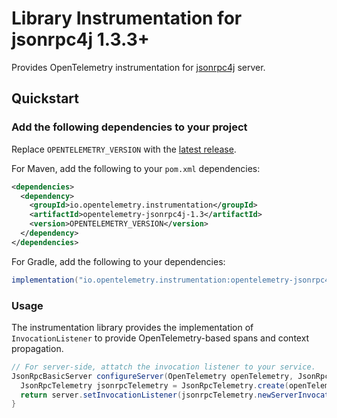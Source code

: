 # Library Instrumentation for jsonrpc4j 1.3.3+

Provides OpenTelemetry instrumentation for [jsonrpc4j](https://github.com/briandilley/jsonrpc4j) server.

## Quickstart

### Add the following dependencies to your project

Replace `OPENTELEMETRY_VERSION` with the [latest release](https://search.maven.org/search?q=g:io.opentelemetry.instrumentation%20AND%20a:opentelemetry-jsonrpc4j-1.3).

For Maven, add the following to your `pom.xml` dependencies:

```xml
<dependencies>
  <dependency>
    <groupId>io.opentelemetry.instrumentation</groupId>
    <artifactId>opentelemetry-jsonrpc4j-1.3</artifactId>
    <version>OPENTELEMETRY_VERSION</version>
  </dependency>
</dependencies>
```

For Gradle, add the following to your dependencies:

```groovy
implementation("io.opentelemetry.instrumentation:opentelemetry-jsonrpc4j-1.3:OPENTELEMETRY_VERSION")
```

### Usage

The instrumentation library provides the implementation of `InvocationListener` to provide OpenTelemetry-based spans and context propagation.

```java
// For server-side, attatch the invocation listener to your service.
JsonRpcBasicServer configureServer(OpenTelemetry openTelemetry, JsonRpcBasicServer server) {
  JsonRpcTelemetry jsonrpcTelemetry = JsonRpcTelemetry.create(openTelemetry);
  return server.setInvocationListener(jsonrpcTelemetry.newServerInvocationListener());
}
```
